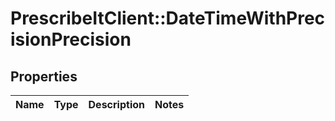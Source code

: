 # PrescribeItClient::DateTimeWithPrecisionPrecision

## Properties
Name | Type | Description | Notes
------------ | ------------- | ------------- | -------------

